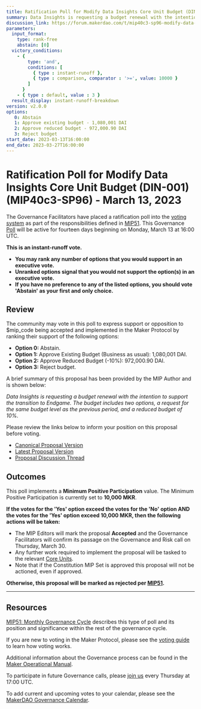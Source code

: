 ```yaml
---
title: Ratification Poll for Modify Data Insights Core Unit Budget (DIN-001) (MIP40c3-SP96) - March 13, 2023
summary: Data Insights is requesting a budget renewal with the intention to support the transition to Endgame.
discussion_link: https://forum.makerdao.com/t/mip40c3-sp96-modify-data-insights-core-unit-budget-din-001/19748
parameters:
  input_format:
    type: rank-free
    abstain: [0]
  victory_conditions:
    - {
        type: 'and',
        conditions: [
          { type : instant-runoff },
          { type : comparison, comparator : '>=', value: 10000 }
        ]
      }
    - { type : default, value : 3 }
  result_display: instant-runoff-breakdown
version: v2.0.0
options:
   0: Abstain
   1: Approve existing budget - 1,080,001 DAI
   2: Approve reduced budget - 972,000.90 DAI
   3: Reject budget
start_date: 2023-03-13T16:00:00
end_date: 2023-03-27T16:00:00
---
```

# Ratification Poll for Modify Data Insights Core Unit Budget (DIN-001) (MIP40c3-SP96) - March 13, 2023

The Governance Facilitators have placed a ratification poll into the [voting system](https://vote.makerdao.com/polling) as part of the responsibilities defined in [MIP51](https://mips.makerdao.com/mips/details/MIP51). This Governance [Poll](https://manual.makerdao.com/governance/governance-cycle/weekly-governance-cycle#weekly-governance-cycle-definitions-mip16c1) will be active for fourteen days beginning on Monday, March 13 at 16:00 UTC.

**This is an instant-runoff vote.**
- **You may rank any number of options that you would support in an executive vote.**
- **Unranked options signal that you would not support the option(s) in an executive vote.**
- **If you have no preference to any of the listed options, you should vote 'Abstain' as your first and only choice.**

## Review

The community may vote in this poll to express support or opposition to $mip_code being accepted and implemented in the Maker Protocol by ranking their support of the following options:
* **Option 0:** Abstain.
* **Option 1:** Approve Existing Budget (Business as usual): 1,080,001 DAI.
* **Option 2:** Approve Reduced Budget (-10%): 972,000.90 DAI.
* **Option 3:** Reject budget.

A brief summary of this proposal has been provided by the MIP Author and is shown below:

*Data Insights is requesting a budget renewal with the intention to support the transition to Endgame. The budget includes two options, a request for the same budget level as the previous period, and a reduced budget of 10%.*

Please review the links below to inform your position on this proposal before voting.
* [Canonical Proposal Version](https://github.com/makerdao/mips/blob/cc3aa81f16de2b9a7491ddcaa6684c4bab80c67a/MIP40/MIP40c3-Subproposals/MIP40c3-SP96.md)
* [Latest Proposal Version](https://mips.makerdao.com/mips/details/MIP40c3SP96)
* [Proposal Discussion Thread](https://forum.makerdao.com/t/mip40c3-sp96-modify-data-insights-core-unit-budget-din-001/19748)

## Outcomes

This poll implements a **Minimum Positive Participation** value. The Minimum Positive Participation is currently set to **10,000 MKR**.

**If the votes for the 'Yes' option exceed the votes for the 'No' option AND the votes for the 'Yes' option exceed 10,000 MKR, then the following actions will be taken:**
* The MIP Editors will mark the proposal **Accepted** and the Governance Facilitators will confirm its passage on the Governance and Risk call on Thursday, March 30.
* Any further work required to implement the proposal will be tasked to the relevant [Core Units](https://mips.makerdao.com/mips/details/MIP38#mip38c2-core-unit-state).
* Note that if the Constitution MIP Set is approved this proposal will not be actioned, even if approved.

**Otherwise, this proposal will be marked as rejected per [MIP51](https://mips.makerdao.com/mips/details/MIP51#mip51c2-ratification-poll).**

---

## Resources

[MIP51: Monthly Governance Cycle](https://mips.makerdao.com/mips/details/MIP51) describes this type of poll and its position and significance within the rest of the governance cycle.

If you are new to voting in the Maker Protocol, please see the [voting guide](https://manual.makerdao.com/governance/voting-in-makerdao/on-chain-governance) to learn how voting works.

Additional information about the Governance process can be found in the [Maker Operational Manual](https://manual.makerdao.com).

To participate in future Governance calls, please [join us](https://forum.makerdao.com/tag/pubcall-:-governance-and-risk) every Thursday at 17:00 UTC.

To add current and upcoming votes to your calendar, please see the [MakerDAO Governance Calendar](https://manual.makerdao.com/makerdao/calendars/governance-calendar).
